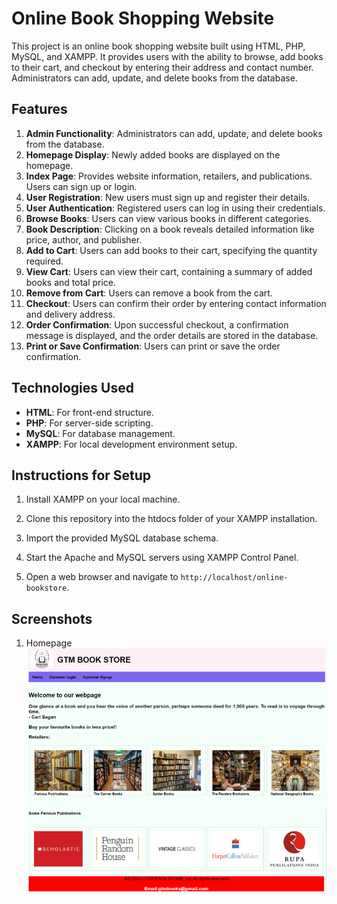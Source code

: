 # Online Book Shopping Website

This project is an online book shopping website built using HTML, PHP, MySQL, and XAMPP. It provides users with the ability to browse, add books to their cart, and checkout by entering their address and contact number. Administrators can add, update, and delete books from the database.

## Features

1. **Admin Functionality**: Administrators can add, update, and delete books from the database.
2. **Homepage Display**: Newly added books are displayed on the homepage.
3. **Index Page**: Provides website information, retailers, and publications. Users can sign up or login.
4. **User Registration**: New users must sign up and register their details.
5. **User Authentication**: Registered users can log in using their credentials.
6. **Browse Books**: Users can view various books in different categories.
7. **Book Description**: Clicking on a book reveals detailed information like price, author, and publisher.
8. **Add to Cart**: Users can add books to their cart, specifying the quantity required.
9. **View Cart**: Users can view their cart, containing a summary of added books and total price.
11. **Remove from Cart**: Users can remove a book from the cart.
12. **Checkout**: Users can confirm their order by entering contact information and delivery address.
13. **Order Confirmation**: Upon successful checkout, a confirmation message is displayed, and the order details are stored in the database.
14. **Print or Save Confirmation**: Users can print or save the order confirmation.

## Technologies Used

- **HTML**: For front-end structure.
- **PHP**: For server-side scripting.
- **MySQL**: For database management.
- **XAMPP**: For local development environment setup.

## Instructions for Setup

1. Install XAMPP on your local machine.

2. Clone this repository into the htdocs folder of your XAMPP installation.

3. Import the provided MySQL database schema.

4. Start the Apache and MySQL servers using XAMPP Control Panel.

5. Open a web browser and navigate to `http://localhost/online-bookstore`.

## Screenshots

1. Homepage
![Homepage Thumbnail](output_screenshots/homepage.png)
